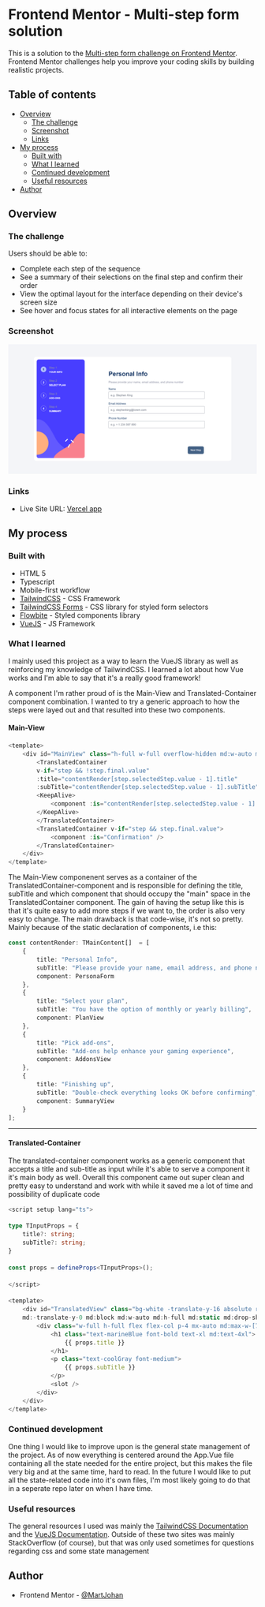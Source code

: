 # Frontend Mentor - Multi-step form solution

This is a solution to the [Multi-step form challenge on Frontend Mentor](https://www.frontendmentor.io/challenges/multistep-form-YVAnSdqQBJ). Frontend Mentor challenges help you improve your coding skills by building realistic projects. 

## Table of contents

- [Overview](#overview)
  - [The challenge](#the-challenge)
  - [Screenshot](#screenshot)
  - [Links](#links)
- [My process](#my-process)
  - [Built with](#built-with)
  - [What I learned](#what-i-learned)
  - [Continued development](#continued-development)
  - [Useful resources](#useful-resources)
- [Author](#author)

## Overview

### The challenge

Users should be able to:

- Complete each step of the sequence
- See a summary of their selections on the final step and confirm their order
- View the optimal layout for the interface depending on their device's screen size
- See hover and focus states for all interactive elements on the page

### Screenshot

![](./src/assets/images/preview.png)

### Links

- Live Site URL: [Vercel app](https://multi-step-form-wine-omega.vercel.app/)

## My process

### Built with

- HTML 5
- Typescript
- Mobile-first workflow
- [TailwindCSS](https://tailwindcss.com/) - CSS Framework
- [TailwindCSS Forms](https://github.com/tailwindlabs/tailwindcss-forms) - CSS library for styled form selectors
- [Flowbite](https://flowbite.com/) - Styled components library
- [VueJS](https://vuejs.org/) - JS Framework

### What I learned

I mainly used this project as a way to learn the VueJS library as well as reinforcing my knowledge of TailwindCSS. I learned a lot about how Vue works and I'm able to say that it's a really good framework!

A component I'm rather proud of is the Main-View and Translated-Container component combination. I wanted to try a generic approach to how the steps were layed out and that resulted into these two components.

#### Main-View


```ts
<template>
    <div id="MainView" class="h-full w-full overflow-hidden md:w-auto md:max-h-full">
        <TranslatedContainer 
        v-if="step && !step.final.value"
        :title="contentRender[step.selectedStep.value - 1].title" 
        :subTitle="contentRender[step.selectedStep.value - 1].subTitle">
        <KeepAlive>
            <component :is="contentRender[step.selectedStep.value - 1].component" />
        </KeepAlive>
        </TranslatedContainer>
        <TranslatedContainer v-if="step && step.final.value">
            <component :is="Confirmation" />
        </TranslatedContainer>
    </div>
</template>
```

The Main-View componenent serves as a container of the TranslatedContainer-component and is responsible for defining the title, subTitle and which component that should occupy the "main" space in the TranslatedContainer component. The gain of having the setup like this is that it's quite easy to add more steps if we want to, the order is also very easy to change. The main drawback is that code-wise, it's not so pretty. Mainly because of the static declaration of components, i.e this:

```ts
const contentRender: TMainContent[]  = [
    {
        title: "Personal Info",
        subTitle: "Please provide your name, email address, and phone number",
        component: PersonaForm
    },
    {
        title: "Select your plan",
        subTitle: "You have the option of monthly or yearly billing",
        component: PlanView
    },
    {
        title: "Pick add-ons",
        subTitle: "Add-ons help enhance your gaming experience",
        component: AddonsView
    },
    {
        title: "Finishing up",
        subTitle: "Double-check everything looks OK before confirming",
        component: SummaryView
    }
];
```

---

#### Translated-Container

The translated-container component works as a generic component that accepts a title and sub-title as input while it's able to serve a component it it's main body as well. Overall this component came out super clean and pretty easy to understand and work with while it saved me a lot of time and possibility of duplicate code

```ts
<script setup lang="ts">

type TInputProps = {
    title?: string;
    subTitle?: string;
}

const props = defineProps<TInputProps>();

</script>

<template>
    <div id="TranslatedView" class="bg-white -translate-y-16 absolute rounded-lg w-fit m-4 px-2 drop-shadow-lg z-40
    md:-translate-y-0 md:block md:w-auto md:h-full md:static md:drop-shadow-none">
        <div class="w-full h-full flex flex-col p-4 mx-auto md:max-w-[75%] md:my-12 md:gap-y-4">
            <h1 class="text-marineBlue font-bold text-xl md:text-4xl">
                {{ props.title }}
            </h1>
            <p class="text-coolGray font-medium">
                {{ props.subTitle }}
            </p>
            <slot />
        </div>
    </div>
</template>
```

### Continued development

One thing I would like to improve upon is the general state management of the project. As of now everything is centered around the App.Vue file containing all the state needed for the entire project, but this makes the file very big and at the same time, hard to read. In the future I would like to put all the state-related code into it's own files, I'm most likely going to do that in a seperate repo later on when I have time.

### Useful resources

The general resources I used was mainly the [TailwindCSS Documentation](https://tailwindcss.com/docs/installation) and the [VueJS Documentation](https://vuejs.org/guide/introduction.html). Outside of these two sites was mainly StackOverflow (of course), but that was only used sometimes for questions regarding css and some state management

## Author

- Frontend Mentor - [@MartJohan](https://www.frontendmentor.io/profile/MartJohan)